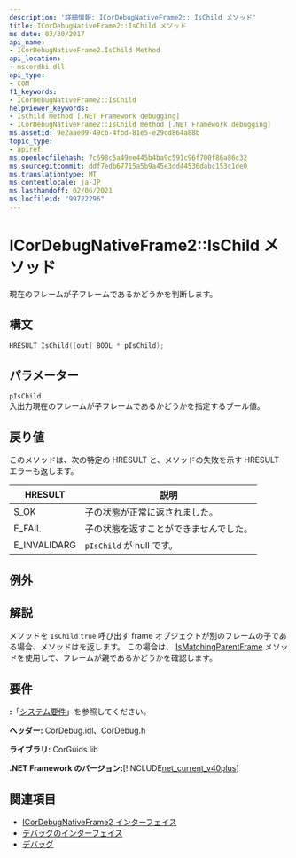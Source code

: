 ```yaml
---
description: '詳細情報: ICorDebugNativeFrame2:: IsChild メソッド'
title: ICorDebugNativeFrame2::IsChild メソッド
ms.date: 03/30/2017
api_name:
- ICorDebugNativeFrame2.IsChild Method
api_location:
- mscordbi.dll
api_type:
- COM
f1_keywords:
- ICorDebugNativeFrame2::IsChild
helpviewer_keywords:
- IsChild method [.NET Framework debugging]
- ICorDebugNativeFrame2::IsChild method [.NET Framework debugging]
ms.assetid: 9e2aae09-49cb-4fbd-81e5-e29cd864a88b
topic_type:
- apiref
ms.openlocfilehash: 7c698c5a49ee445b4ba9c591c96f700f86a86c32
ms.sourcegitcommit: ddf7edb67715a5b9a45e3dd44536dabc153c1de0
ms.translationtype: MT
ms.contentlocale: ja-JP
ms.lasthandoff: 02/06/2021
ms.locfileid: "99722296"
---
```

# <a name="icordebugnativeframe2ischild-method"></a>ICorDebugNativeFrame2::IsChild メソッド

現在のフレームが子フレームであるかどうかを判断します。  
  
## <a name="syntax"></a>構文  
  
```cpp  
HRESULT IsChild([out] BOOL * pIsChild);  
```  
  
## <a name="parameters"></a>パラメーター  

 `pIsChild`  
 入出力現在のフレームが子フレームであるかどうかを指定するブール値。  
  
## <a name="return-value"></a>戻り値  

 このメソッドは、次の特定の HRESULT と、メソッドの失敗を示す HRESULT エラーも返します。  
  
|HRESULT|説明|  
|-------------|-----------------|  
|S_OK|子の状態が正常に返されました。|  
|E_FAIL|子の状態を返すことができませんでした。|  
|E_INVALIDARG|`pIsChild` が null です。|  
  
## <a name="exceptions"></a>例外  
  
## <a name="remarks"></a>解説  

 メソッドを `IsChild` `true` 呼び出す frame オブジェクトが別のフレームの子である場合、メソッドはを返します。 この場合は、 [IsMatchingParentFrame](icordebugnativeframe2-ismatchingparentframe-method.md) メソッドを使用して、フレームが親であるかどうかを確認します。  
  
## <a name="requirements"></a>要件  

 **:**「[システム要件](../../get-started/system-requirements.md)」を参照してください。  
  
 **ヘッダー:** CorDebug.idl、CorDebug.h  
  
 **ライブラリ:** CorGuids.lib  
  
 **.NET Framework のバージョン:**[!INCLUDE[net_current_v40plus](../../../../includes/net-current-v40plus-md.md)]  
  
## <a name="see-also"></a>関連項目

- [ICorDebugNativeFrame2 インターフェイス](icordebugnativeframe2-interface.md)
- [デバッグのインターフェイス](debugging-interfaces.md)
- [デバッグ](index.md)
